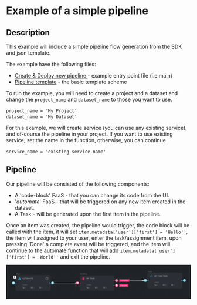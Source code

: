 # Example of a simple pipeline

## Description

This example will include a simple pipeline flow generation from the SDK and json template.

The example have the following files:

* [Create & Deploy new pipeline ](create_pipeline.py) - example entry point file (i.e main)
* [Pipeline template](pipeline_template.json) - the basic template scheme

To run the example, you will need to create a project and a dataset and change the `project_name` and `dataset_name` to those you want to use.

```
project_name = 'My Project'  
dataset_name = 'My Dataset'
```

For this example, we will create service (you can use any existing service), and of-course the pipeline in your project.
If you want to use existing service, set the name in the function, otherwise, you can continue

```
service_name = 'existing-service-name'
```

## Pipeline

Our pipeline will be consisted of the following components:  
* A 'code-block' FaaS - that you can change its code from the UI.
* '*automate*' FaaS - that will be triggered on any new item created in the dataset. 
* A Task - will be generated upon the first item in the pipeline. 

Once an item was created, the pipeline would trigger, the code block will be called with the item, it will set `item.metadata['user']['first'] = 'Hello''`, the item will assigned to your user, enter the task/assignment item, upon pressing 'Done' a complete event will be triggered, and the item will continue to the automate function that will add `item.metadata['user']['first'] = 'World''` and exit the pipeline.

![Alt text](../../assets/pipeline_example.png)
